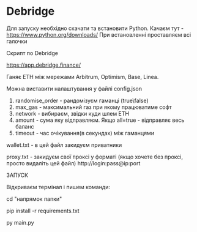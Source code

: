 # Debridge

Для запуску необхідно скачати та встановити Python. 
Качаєм тут - https://www.python.org/downloads/
При встановленні проставляєм всі галочки

Скрипт по Debridge

https://app.debridge.finance/

Ганяє ETH між мережами Arbitrum, Optimism, Base, Linea.

Можна виставити налаштування у файлі config.json

1) randomise_order - рандомізуєм гаманці (true\false)
2) max_gas - максимальний газ при якому працюватиме софт
3) network - вибираєм, звідки куди шлем ETH
4) amount - сума яку відправляєм. Якщо all=true - відправляє весь баланс
5) timeout - час очікування(в секундах) між гаманцями

wallet.txt - в цей файл закидуєм приватники

proxy.txt - закидуєм свої проксі у форматі (якщо хочете без проксі, просто видаліть цей файл)
http://login:pass@ip:port


ЗАПУСК

Відкриваєм термінал і пишем команди:

cd "напрямок папки"

pip install -r requirements.txt

py main.py
